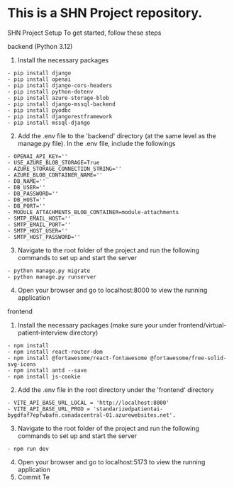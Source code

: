 This is a SHN Project repository.
=======
SHN Project Setup
To get started, follow these steps

backend (Python 3.12)
1. Install the necessary packages
```
- pip install django
- pip install openai
- pip install django-cors-headers
- pip install python-dotenv
- pip install azure-storage-blob
- pip install django-mssql-backend
- pip install pyodbc
- pip install djangorestframework
- pip install mssql-django
```

2. Add the .env file to the 'backend' directory (at the same level as the manage.py file). In the .env file, include the followings
```
- OPENAI_API_KEY=''
- USE_AZURE_BLOB_STORAGE=True 
- AZURE_STORAGE_CONNECTION_STRING=''
- AZURE_BLOB_CONTAINER_NAME=''
- DB_NAME=''
- DB_USER=''
- DB_PASSWORD=''
- DB_HOST=''
- DB_PORT=''
- MODULE_ATTACHMENTS_BLOB_CONTAINER=module-attachments
- SMTP_EMAIL_HOST=''
- SMTP_EMAIL_PORT=''
- SMTP_HOST_USER=''
- SMTP_HOST_PASSWORD=''
```

3. Navigate to the root folder of the project and run the following commands to set up and start the server
```
- python manage.py migrate
- python manage.py runserver
```

4. Open your browser and go to localhost:8000 to view the running application

frontend
1. Install the necessary packages (make sure your under frontend/virtual-patient-interview directory)
```
- npm install
- npm install react-router-dom
- npm install @fortawesome/react-fontawesome @fortawesome/free-solid-svg-icons
- npm install antd --save
- npm install js-cookie
```

2. Add the .env file in the root directory under the 'frontend' directory
```
- VITE_API_BASE_URL_LOCAL = 'http://localhost:8000'
- VITE_API_BASE_URL_PROD = 'standarizedpatientai-bygdfaf7epfwbafn.canadacentral-01.azurewebsites.net'.
```
3. Navigate to the root folder of the project and run the following commands to set up and start the server
```
- npm run dev
```
4. Open your browser and go to localhost:5173 to view the running application
5. Commit Te

